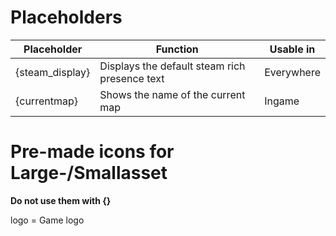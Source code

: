 # Placeholders
|Placeholder|Function|Usable in|
|--|--|--|
|{steam_display}|Displays the default steam rich presence text|Everywhere|
|{currentmap}|Shows the name of the current map|Ingame|

# Pre-made icons for Large-/Smallasset
**Do not use them with {}**    

logo = Game logo